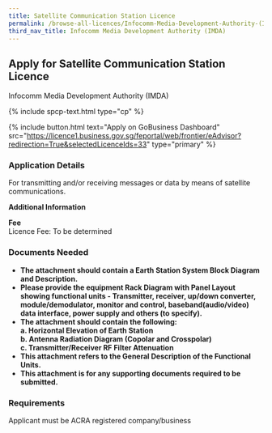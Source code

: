 ```yaml
---
title: Satellite Communication Station Licence
permalink: /browse-all-licences/Infocomm-Media-Development-Authority-(IMDA)/Satellite-Communication-Station-Licence
third_nav_title: Infocomm Media Development Authority (IMDA)
---
```


## Apply for Satellite Communication Station Licence

Infocomm Media Development Authority (IMDA)

{% include spcp-text.html type="cp" %}

{% include button.html text="Apply on GoBusiness Dashboard" src="https://licence1.business.gov.sg/feportal/web/frontier/eAdvisor?redirection=True&selectedLicenceIds=33" type="primary" %}

### Application Details

<p>For transmitting and/or receiving messages or data by means of satellite communications.</p>

**Additional Information**

<p><strong>Fee</strong><br />Licence Fee: To be determined</p>

### Documents Needed

<ul>
 <li><strong>The attachment should contain a Earth Station System Block Diagram and Description.</strong></li>
 <li><strong>Please provide the equipment Rack Diagram with Panel Layout showing functional units - Transmitter, receiver, up/down converter, module/demodulator, monitor and control, baseband(audio/video) data interface, power supply and others (to specify).</strong></li>
 <li><strong>The attachment should contain the following:</strong><br /><strong>a. Horizontal Elevation of Earth Station</strong><br /><strong>b. Antenna Radiation Diagram (Copolar and Crosspolar)</strong><br /><strong>c. Transmitter/Receiver RF Filter Attenuation</strong></li>
 <li><strong>This attachment refers to the General Description of the Functional Units.</strong></li>
 <li><strong>This attachment is for any supporting documents required to be submitted.</strong></li>
 </ul>

### Requirements

Applicant must be ACRA registered company/business

